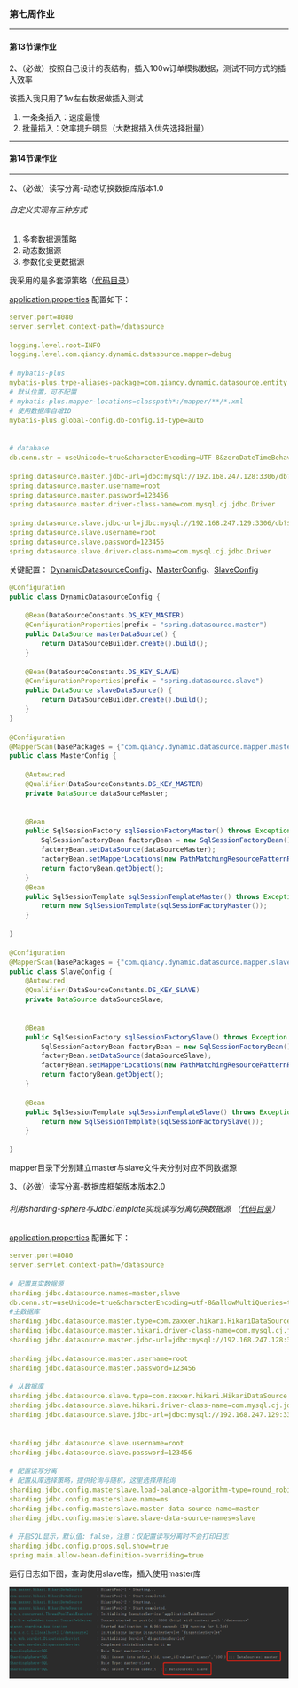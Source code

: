 
### 第七周作业

---

#### 第13节课作业

2、（必做）按照自己设计的表结构，插入100w订单模拟数据，测试不同方式的插入效率

该插入我只用了1w左右数据做插入测试
1. 一条条插入：速度最慢
2. 批量插入：效率提升明显（大数据插入优先选择批量）

---
#### 第14节课作业

---
2、（必做）读写分离-动态切换数据库版本1.0

###### 自定义实现有三种方式
1. 多套数据源策略
2. 动态数据源
3. 参数化变更数据源

我采用的是多套源策略（[代码目录](https://github.com/brickGodMan/JAVA-000/tree/main/Week_07/dynamic-datasource)）

[application.properties](https://github.com/brickGodMan/JAVA-000/blob/main/Week_07/dynamic-datasource/src/main/resources/config/application.properties) 配置如下：
```yaml
server.port=8080
server.servlet.context-path=/datasource

logging.level.root=INFO
logging.level.com.qiancy.dynamic.datasource.mapper=debug

# mybatis-plus
mybatis-plus.type-aliases-package=com.qiancy.dynamic.datasource.entity
# 默认位置，可不配置
# mybatis-plus.mapper-locations=classpath*:/mapper/**/*.xml
# 使用数据库自增ID
mybatis-plus.global-config.db-config.id-type=auto


# database
db.conn.str = useUnicode=true&characterEncoding=UTF-8&zeroDateTimeBehavior=convertToNull&useLocalSessionState=true&tinyInt1isBit=false

spring.datasource.master.jdbc-url=jdbc:mysql://192.168.247.128:3306/db?${db.conn.str}
spring.datasource.master.username=root
spring.datasource.master.password=123456
spring.datasource.master.driver-class-name=com.mysql.cj.jdbc.Driver

spring.datasource.slave.jdbc-url=jdbc:mysql://192.168.247.129:3306/db?${db.conn.str}
spring.datasource.slave.username=root
spring.datasource.slave.password=123456
spring.datasource.slave.driver-class-name=com.mysql.cj.jdbc.Driver
```
关键配置：
[DynamicDatasourceConfig](https://github.com/brickGodMan/JAVA-000/blob/main/Week_07/dynamic-datasource/src/main/java/com/qiancy/dynamic/datasource/config/DynamicDatasourceConfig.java)、[MasterConfig](https://github.com/brickGodMan/JAVA-000/blob/main/Week_07/dynamic-datasource/src/main/java/com/qiancy/dynamic/datasource/config/MasterConfig.java)、[SlaveConfig](https://github.com/brickGodMan/JAVA-000/blob/main/Week_07/dynamic-datasource/src/main/java/com/qiancy/dynamic/datasource/config/SlaveConfig.java)
```java
@Configuration
public class DynamicDatasourceConfig {

    @Bean(DataSourceConstants.DS_KEY_MASTER)
    @ConfigurationProperties(prefix = "spring.datasource.master")
    public DataSource masterDataSource() {
        return DataSourceBuilder.create().build();
    }

    @Bean(DataSourceConstants.DS_KEY_SLAVE)
    @ConfigurationProperties(prefix = "spring.datasource.slave")
    public DataSource slaveDataSource() {
        return DataSourceBuilder.create().build();
    }
}

@Configuration
@MapperScan(basePackages = {"com.qiancy.dynamic.datasource.mapper.master"}, sqlSessionFactoryRef = "sqlSessionFactoryMaster")
public class MasterConfig {

    @Autowired
    @Qualifier(DataSourceConstants.DS_KEY_MASTER)
    private DataSource dataSourceMaster;


    @Bean
    public SqlSessionFactory sqlSessionFactoryMaster() throws Exception {
        SqlSessionFactoryBean factoryBean = new SqlSessionFactoryBean();
        factoryBean.setDataSource(dataSourceMaster);
        factoryBean.setMapperLocations(new PathMatchingResourcePatternResolver().getResources("classpath:mapper/master/*.xml"));
        return factoryBean.getObject();
    }
    @Bean
    public SqlSessionTemplate sqlSessionTemplateMaster() throws Exception {
        return new SqlSessionTemplate(sqlSessionFactoryMaster());
    }

}

@Configuration
@MapperScan(basePackages = {"com.qiancy.dynamic.datasource.mapper.slave"}, sqlSessionFactoryRef = "sqlSessionFactorySlave")
public class SlaveConfig {
    @Autowired
    @Qualifier(DataSourceConstants.DS_KEY_SLAVE)
    private DataSource dataSourceSlave;


    @Bean
    public SqlSessionFactory sqlSessionFactorySlave() throws Exception {
        SqlSessionFactoryBean factoryBean = new SqlSessionFactoryBean();
        factoryBean.setDataSource(dataSourceSlave);
        factoryBean.setMapperLocations(new PathMatchingResourcePatternResolver().getResources("classpath:mapper/slave/*.xml"));
        return factoryBean.getObject();
    }

    @Bean
    public SqlSessionTemplate sqlSessionTemplateSlave() throws Exception {
        return new SqlSessionTemplate(sqlSessionFactorySlave());
    }

}
```
mapper目录下分别建立master与slave文件夹分别对应不同数据源

3、（必做）读写分离-数据库框架版本版本2.0

###### 利用sharding-sphere与JdbcTemplate实现读写分离切换数据源 （[代码目录](https://github.com/brickGodMan/JAVA-000/tree/main/Week_07/sharding-sphere)）

[application.properties](https://github.com/brickGodMan/JAVA-000/blob/main/Week_07/sharding-sphere/src/main/resources/application.properties) 配置如下：
```yaml
server.port=8080
server.servlet.context-path=/datasource

# 配置真实数据源
sharding.jdbc.datasource.names=master,slave
db.conn.str=useUnicode=true&characterEncoding=utf-8&allowMultiQueries=true
#主数据库
sharding.jdbc.datasource.master.type=com.zaxxer.hikari.HikariDataSource
sharding.jdbc.datasource.master.hikari.driver-class-name=com.mysql.cj.jdbc.Driver
sharding.jdbc.datasource.master.jdbc-url=jdbc:mysql://192.168.247.128:3306/db?${db.conn.str}

sharding.jdbc.datasource.master.username=root
sharding.jdbc.datasource.master.password=123456

# 从数据库
sharding.jdbc.datasource.slave.type=com.zaxxer.hikari.HikariDataSource
sharding.jdbc.datasource.slave.hikari.driver-class-name=com.mysql.cj.jdbc.Driver
sharding.jdbc.datasource.slave.jdbc-url=jdbc:mysql://192.168.247.129:3306/db?${db.conn.str}


sharding.jdbc.datasource.slave.username=root
sharding.jdbc.datasource.slave.password=123456

# 配置读写分离
# 配置从库选择策略，提供轮询与随机，这里选择用轮询
sharding.jdbc.config.masterslave.load-balance-algorithm-type=round_robin
sharding.jdbc.config.masterslave.name=ms
sharding.jdbc.config.masterslave.master-data-source-name=master
sharding.jdbc.config.masterslave.slave-data-source-names=slave

# 开启SQL显示，默认值: false，注意：仅配置读写分离时不会打印日志
sharding.jdbc.config.props.sql.show=true
spring.main.allow-bean-definition-overriding=true
```
运行日志如下图，查询使用slave库，插入使用master库

![运行结果](https://github.com/brickGodMan/JAVA-000/blob/main/Week_07/db/sharding-img.png)
